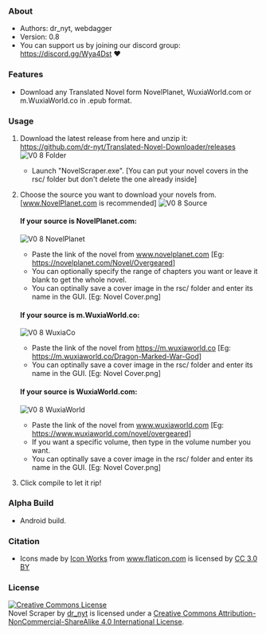 ### About
 *	Authors: dr_nyt, webdagger
 *	Version: 0.8
 * You can support us by joining our discord group: https://discord.gg/Wya4Dst :heart:

### Features
- Download any Translated Novel form NovelPlanet, WuxiaWorld.com or m.WuxiaWorld.co in .epub format.

### Usage
1. Download the latest release from here and unzip it: https://github.com/dr-nyt/Translated-Novel-Downloader/releases
![V0 8 Folder](https://user-images.githubusercontent.com/41040912/59525103-85355d00-8ee6-11e9-8a30-a361f4e79e0d.jpg)
   - Launch "NovelScraper.exe". [You can put your novel covers in the rsc/ folder but don't delete the one already inside]
2. Choose the source you want to download your novels from. [www.NovelPlanet.com is recommended]
![V0 8 Source](https://user-images.githubusercontent.com/41040912/59525573-bd896b00-8ee7-11e9-986f-f8872fcc7593.jpg)
   #### If your source is NovelPlanet.com:
   ![V0 8 NovelPlanet](https://user-images.githubusercontent.com/41040912/59525606-d5f98580-8ee7-11e9-8a31-f89059e8bb63.jpg)
      - Paste the link of the novel from www.novelplanet.com [Eg: https://novelplanet.com/Novel/Overgeared]
      - You can optionally specify the range of chapters you want or leave it blank to get the whole novel.
      - You can optinally save a cover image in the rsc/ folder and enter its name in the GUI. [Eg: Novel Cover.png]
      
   #### If your source is m.WuxiaWorld.co:
   ![V0 8 WuxiaCo](https://user-images.githubusercontent.com/41040912/59525617-dbef6680-8ee7-11e9-83de-b511066052c1.jpg)
      - Paste the link of the novel from https://m.wuxiaworld.co [Eg: https://m.wuxiaworld.co/Dragon-Marked-War-God]
      - You can optinally save a cover image in the rsc/ folder and enter its name in the GUI. [Eg: Novel Cover.png]
      
   #### If your source is WuxiaWorld.com:
   ![V0 8 WuxiaWorld](https://user-images.githubusercontent.com/41040912/59525611-d98d0c80-8ee7-11e9-939c-b58bc2491936.jpg)
      - Paste the link of the novel from www.wuxiaworld.com [Eg: https://www.wuxiaworld.com/novel/overgeared]
      - If you want a specific volume, then type in the volume number you want.
      - You can optinally save a cover image in the rsc/ folder and enter its name in the GUI. [Eg: Novel Cover.png]

3. Click compile to let it rip!

### Alpha Build
- Android build.

### Citation
   - <div>Icons made by <a href="https://www.flaticon.com/authors/icon-works" title="Icon Works">Icon Works</a> from <a href="https://www.flaticon.com/"                 title="Flaticon">www.flaticon.com</a> is licensed by <a href="http://creativecommons.org/licenses/by/3.0/"                 title="Creative Commons BY 3.0" target="_blank">CC 3.0 BY</a></div>

### License
<a rel="license" href="http://creativecommons.org/licenses/by-nc-sa/4.0/"><img alt="Creative Commons License" style="border-width:0" src="https://i.creativecommons.org/l/by-nc-sa/4.0/88x31.png" /></a><br /><span xmlns:dct="http://purl.org/dc/terms/" property="dct:title">Novel Scraper</span> by <a xmlns:cc="http://creativecommons.org/ns#" href="https://github.com/dr-nyt/Translated-Novel-Downloader" property="cc:attributionName" rel="cc:attributionURL">dr_nyt</a> is licensed under a <a rel="license" href="http://creativecommons.org/licenses/by-nc-sa/4.0/">Creative Commons Attribution-NonCommercial-ShareAlike 4.0 International License</a>.
